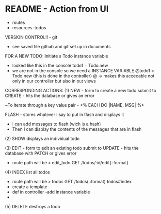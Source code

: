# README - Action from UI

- routes
- resources :todos

VERSION CONTROL!! - git 
- see saved file github and git set up in documents


FOR A NEW TODO:
Initiate a Todo instance variable
- looked like this in the console
    todo1 = Todo.new
- we are not in the console so we need a INSTANCE VARIABLE
    @todo1 = Todo.new (this is done in the controller)
    @ -> makes this accecable not only in our controller but also in out views



CORRESPONDING ACTIONS:
(1) NEW - form to create a new todo
submit to CREATE  - hits the database or gives an error

~To iterate through a key value pair - <% EACH DO |NAME, MSG| %>

FLASH - stores whatever i say to put in flash and displays it
- I can add messages to flash (wich is a hash)
- Then I can display the contents of the messages that are in flash

(2) SHOW
displays an individual todo

(3) EDIT - form to edit an existing todo
submit to UPDATE - hits the database with PATCH or gives error
- route path will be > edit_todo GET    /todos/:id/edit(.:format)   

(4) INDEX
list all todos
- route path will be > todos GET    /todos(.:format)  todos#index
- create a template
- def in controller -add instance variable
- 

(5) DELETE
destroys a todo